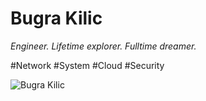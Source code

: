 # Bugra Kilic

*Engineer. Lifetime explorer. Fulltime dreamer.*

#Network #System #Cloud #Security

![Bugra Kilic](https://pbs.twimg.com/profile_images/915295498222923777/icl-YrkD_400x400.jpg "Bugra Kilic")

